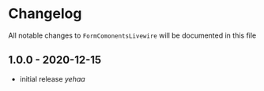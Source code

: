 # Changelog

All notable changes to `FormComonentsLivewire` will be documented in this file

## 1.0.0 - 2020-12-15

- initial release *yehaa*

